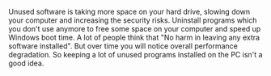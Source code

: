 Unused software is taking more space on your hard drive, slowing down your computer and increasing the security risks. Uninstall programs which you don't use anymore to free some space on your computer and speed up Windows boot time. A lot of people think that "No harm in leaving any extra software installed". But over time you will notice overall performance degradation. So keeping a lot of unused programs installed on the PC isn't a good idea.
